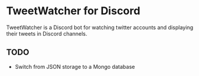 # TweetWatcher for Discord

TweetWatcher is a Discord bot for watching twitter accounts and displaying their tweets in Discord channels.

## TODO

- Switch from JSON storage to a Mongo database